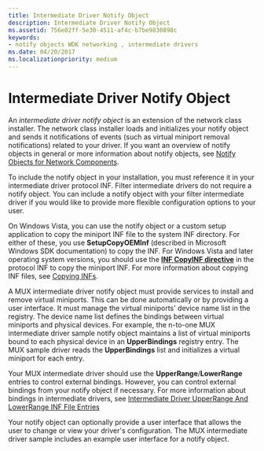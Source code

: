 ```yaml
---
title: Intermediate Driver Notify Object
description: Intermediate Driver Notify Object
ms.assetid: 756e02ff-5e30-4511-af4c-b7be9830898c
keywords:
- notify objects WDK networking , intermediate drivers
ms.date: 04/20/2017
ms.localizationpriority: medium
---
```


# Intermediate Driver Notify Object





An *intermediate driver notify object* is an extension of the network class installer. The network class installer loads and initializes your notify object and sends it notifications of events (such as virtual miniport removal notifications) related to your driver. If you want an overview of notify objects in general or more information about notify objects, see [Notify Objects for Network Components](notify-objects-for-network-components.md).

To include the notify object in your installation, you must reference it in your intermediate driver protocol INF. Filter intermediate drivers do not require a notify object. You can include a notify object with your filter intermediate driver if you would like to provide more flexible configuration options to your user.

On Windows Vista, you can use the notify object or a custom setup application to copy the miniport INF file to the system INF directory. For either of these, you use **SetupCopyOEMInf** (described in Microsoft Windows SDK documentation) to copy the INF. For Windows Vista and later operating system versions, you should use the [**INF CopyINF directive**](https://docs.microsoft.com/windows-hardware/drivers/install/inf-copyinf-directive) in the protocol INF to copy the miniport INF. For more information about copying INF files, see [Copying INFs](https://docs.microsoft.com/windows-hardware/drivers/install/copying-inf-files).

A MUX intermediate driver notify object must provide services to install and remove virtual miniports. This can be done automatically or by providing a user interface. It must manage the virtual miniports' device name list in the registry. The device name list defines the bindings between virtual miniports and physical devices. For example, the n-to-one MUX intermediate driver sample notify object maintains a list of virtual miniports bound to each physical device in an **UpperBindings** registry entry. The MUX sample driver reads the **UpperBindings** list and initializes a virtual miniport for each entry.

Your MUX intermediate driver should use the **UpperRange**/**LowerRange** entries to control external bindings. However, you can control external bindings from your notify object if necessary. For more information about bindings in intermediate drivers, see [Intermediate Driver UpperRange And LowerRange INF File Entries](intermediate-driver-upperrange-and-lowerrange-inf-file-entries.md)

Your notify object can optionally provide a user interface that allows the user to change or view your driver's configuration. The MUX intermediate driver sample includes an example user interface for a notify object.

 

 





